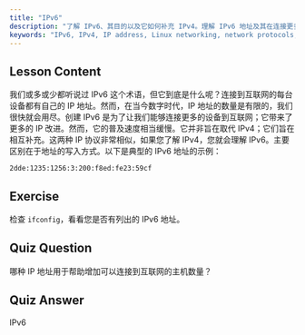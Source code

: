 ```yaml
---
title: "IPv6"
description: "了解 IPv6、其目的以及它如何补充 IPv4。理解 IPv6 地址及其在连接更多设备到互联网中的作用。"
keywords: "IPv6, IPv4, IP address, Linux networking, network protocols, 初学者，教程，指南"
---
```


## Lesson Content

我们或多或少都听说过 IPv6 这个术语，但它到底是什么呢？连接到互联网的每台设备都有自己的 IP 地址。然而，在当今数字时代，IP 地址的数量是有限的，我们很快就会用尽。创建 IPv6 是为了让我们能够连接更多的设备到互联网；它带来了更多的 IP 改进。然而，它的普及速度相当缓慢。它并非旨在取代 IPv4；它们旨在相互补充。这两种 IP 协议非常相似，如果您了解 IPv4，您就会理解 IPv6。主要区别在于地址的写入方式。以下是典型的 IPv6 地址的示例：

```plaintext
2dde:1235:1256:3:200:f8ed:fe23:59cf
```

## Exercise

检查 `ifconfig`，看看您是否有列出的 IPv6 地址。

## Quiz Question

哪种 IP 地址用于帮助增加可以连接到互联网的主机数量？

## Quiz Answer

IPv6
